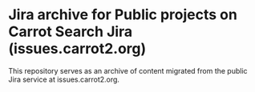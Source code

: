 # Jira archive for Public projects on Carrot Search Jira (issues.carrot2.org)

This repository serves as an archive of content migrated
from the public Jira service at issues.carrot2.org.
